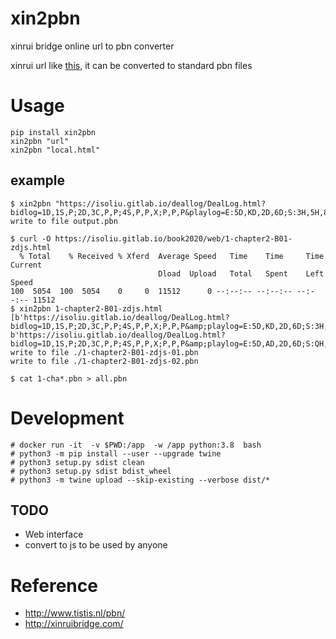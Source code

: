 # xin2pbn

xinrui bridge online url to pbn converter

xinrui url like [this](http://www.xinruibridge.com/deallog/DealLog.html?bidlog=1C,1D,P%3B1S,P,2C,P%3B2H,P,2S,P%3B4S,P,P,P%3B&playlog=W:KC,4C,9C,8C%3BW:5C,TC,AC,2C%3BE:7C,3S,3C,JC%3BS:3H,6H,QH,2H%3BN:AH,5H,4H,8H%3BN:AD,5D,6D,2D%3BN:KD,7D,9H,QD%3BN:JD,8D,7S,4D%3BS:TH,KH,9S,7H%3BN:TD,6C,AS,QC%3BS:JH,2S,JS,4S%3BN:3D,6S,8S,KS%3BW:5S,9D,TS,QS%3B&deal=K52.K86.Q42.KQ53%20J9.AQ.AKJT93.JT4%20T64.752.875.A976%20AQ873.JT943.6.82&vul=All&dealer=W&contract=4S&declarer=S&wintrick=10&score=620&str=%E9%94%A6%E6%A0%87%E8%B5%9B%20%E7%AC%AC5%E8%BD%AE%20%E7%89%8C%E5%8F%B7%204/12&dealid=442379062&pbnid=76718646&from=singlemessage&isappinstalled=0), it can be converted to standard pbn files

# Usage

````
pip install xin2pbn
xin2pbn "url"
xin2pbn "local.html"
````

## example

````
$ xin2pbn "https://isoliu.gitlab.io/deallog/DealLog.html?bidlog=1D,1S,P;2D,3C,P,P;4S,P,P,X;P,P,P&playlog=E:5D,KD,2D,6D;S:3H,5H,8H,7H;N:8S,TS,AS,3D;S:4C,KC,3C,2C;W:8D,7D,2S,9D;E:8C,JC,AC,5C;W:QD,TH,5S,4D;E:6H,9H,KH,AH;N:&deal=.K5.QJT832.AK976%20KQ874.AT8.76.Q53%20JT652.7642.5.T82%20A93.QJ93.AK94.J4&vul=All&dealer=W&contract=4SX&declarer=N&wintrick=9&score=-200&str=%E9%94%A6%E6%A0%87%E8%B5%9B%20%E7%AC%AC12%E8%BD%AE%20%E7%89%8C%E5%8F%B7%204/12&dealid=653117488&pbnid=127397878"
write to file output.pbn

$ curl -O https://isoliu.gitlab.io/book2020/web/1-chapter2-B01-zdjs.html
  % Total    % Received % Xferd  Average Speed   Time    Time     Time  Current
                                 Dload  Upload   Total   Spent    Left  Speed
100  5054  100  5054    0     0  11512      0 --:--:-- --:--:-- --:--:-- 11512
$ xin2pbn 1-chapter2-B01-zdjs.html
[b'https://isoliu.gitlab.io/deallog/DealLog.html?bidlog=1D,1S,P;2D,3C,P,P;4S,P,P,X;P,P,P&amp;playlog=E:5D,KD,2D,6D;S:3H,5H,8H,7H;N:8S,TS,AS,3D;S:4C,KC,3C,2C;W:8D,7D,2S,9D;E:8C,JC,AC,5C;W:QD,TH,5S,4D;E:6H,9H,KH,AH;N:&amp;deal=.K5.QJT832.AK976%20KQ874.AT8.76.Q53%20JT652.7642.5.T82%20A93.QJ93.AK94.J4&amp;vul=All&amp;dealer=W&amp;contract=4SX&amp;declarer=N&amp;wintrick=9&amp;score=-200&amp;str=%E9%94%A6%E6%A0%87%E8%B5%9B%20%E7%AC%AC12%E8%BD%AE%20%E7%89%8C%E5%8F%B7%204/12&amp;dealid=653117488&amp;pbnid=127397878', b'https://isoliu.gitlab.io/deallog/DealLog.html?bidlog=1D,1S,P;2D,3C,P,P;4S,P,P,X;P,P,P&amp;playlog=E:5D,AD,2D,6D;S:QH,KH,AH,7H;N:KS,2S,3S,3D;N:4S,TS,AS,8D;S:3H,5H,8H,2H;N:TH,6H,JH,7C;S:9H,6C,7D,4H;S:4C,KC,3C,2C;W:AC,5C,8C,JC;W:QD,QS,TC,4D;N:&amp;deal=.K5.QJT832.AK976%20KQ874.AT8.76.Q53%20JT652.7642.5.T82%20A93.QJ93.AK94.J4&amp;vul=All&amp;dealer=W&amp;contract=4SX&amp;declarer=N&amp;wintrick=10&amp;score=790&amp;str=%E9%94%A6%E6%A0%87%E8%B5%9B%20%E7%AC%AC12%E8%BD%AE%20%E7%89%8C%E5%8F%B7%204/12&amp;dealid=653247876&amp;pbnid=127397878']
write to file ./1-chapter2-B01-zdjs-01.pbn
write to file ./1-chapter2-B01-zdjs-02.pbn

$ cat 1-cha*.pbn > all.pbn
````

# Development

````
# docker run -it  -v $PWD:/app  -w /app python:3.8  bash
# python3 -m pip install --user --upgrade twine
# python3 setup.py sdist clean
# python3 setup.py sdist bdist_wheel
# python3 -m twine upload --skip-existing --verbose dist/*
````

## TODO

* Web interface
* convert to js to be used by anyone

# Reference

* http://www.tistis.nl/pbn/
* http://xinruibridge.com/
